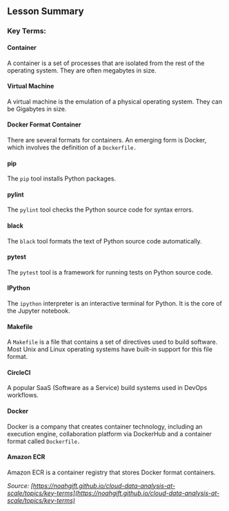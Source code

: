 ## Lesson Summary

### Key Terms:

#### Container

A container is a set of processes that are isolated from the rest of the operating system. They are often megabytes in size.

#### Virtual Machine

A virtual machine is the emulation of a physical operating system. They can be Gigabytes in size.

#### Docker Format Container

There are several formats for containers. An emerging form is Docker, which involves the definition of a `Dockerfile.`

#### pip

The `pip` tool installs Python packages.

#### pylint

The `pylint` tool checks the Python source code for syntax errors.

#### black

The `black` tool formats the text of Python source code automatically.

#### pytest

The `pytest` tool is a framework for running tests on Python source code.

#### IPython

The `ipython` interpreter is an interactive terminal for Python. It is the core of the Jupyter notebook.

#### Makefile

A `Makefile` is a file that contains a set of directives used to build software. Most Unix and Linux operating systems have built-in support for this file format.

#### CircleCI

A popular SaaS (Software as a Service) build systems used in DevOps workflows.

#### Docker

Docker is a company that creates container technology, including an execution engine, collaboration platform via DockerHub and a container format called `Dockerfile.`

#### Amazon ECR

Amazon ECR is a container registry that stores Docker format containers.

_Source: [https://noahgift.github.io/cloud-data-analysis-at-scale/topics/key-terms](https://noahgift.github.io/cloud-data-analysis-at-scale/topics/key-terms)_